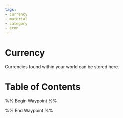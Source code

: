 ```yaml
---
tags:
- currency
- material
- category
- econ
---
```

# Currency
Currencies found within your world can be stored here.
# Table of Contents
%% Begin Waypoint %%


%% End Waypoint %%